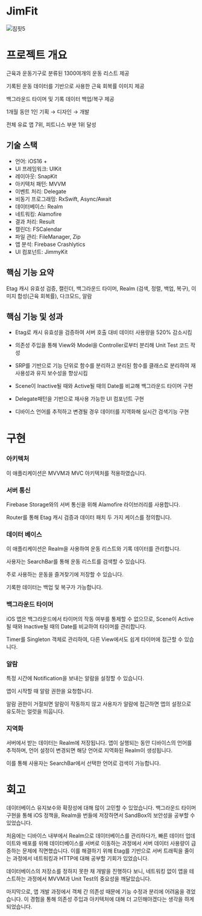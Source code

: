 # JimFit

![짐핏5](https://github.com/Jimmy-Jung/JimFit/assets/115251866/5cfe8935-1f8c-474c-a141-438fc098c4d3)

# 프로젝트 개요

근육과 운동기구로 분류된 1300여개의 운동 리스트 제공

기록된 운동 데이터를 기반으로 사용한 근육 회복률 이미지 제공

백그라운드 타이머 및 기록 데이터 백업/복구 제공

1개월 동안 1인 기획 → 디자인 → 개발

전체 유료 앱 7위, 피트니스 부분 1위 달성

## **기술 스택**

- 언어: iOS16 +
- UI 프레임워크: UIKit
- 레이아웃: SnapKit
- 아키텍처 패턴: MVVM
- 이벤트 처리: Delegate
- 비동기 프로그래밍: RxSwift, Async/Await
- 데이터베이스: Realm
- 네트워킹: Alamofire
- 결과 처리: Result
- 캘린더: FSCalendar
- 파일 관리: FileManager, Zip
- 앱 분석: Firebase Crashlytics
- UI 컴포넌트: JimmyKit

## **핵심 기능 요약**

Etag 캐시 유효성 검증, 캘린더, 백그라운드 타이머, Realm (검색, 정렬, 백업, 복구), 이미지 합성(근육 회복률), 다크모드, 알람

## **핵심 기능 및 성과**

- Etag로 캐시 유효성을 검증하여 서버 호출 대비 데이터 사용량을 520% 감소시킴
- 의존성 주입을 통해 View와 Model을 Controller로부터 분리해 Unit Test 코드 작성
- SRP를 기반으로 기능 단위로 함수를 분리하고 분리된 함수를 클래스로 분리하여 재사용성과 유지 보수성을 향상시킴

- Scene이 Inactive될 때와 Active될 때의 Date를 비교해 백그라운드 타이머 구현
- Delegate패턴을 기반으로 재사용 가능한 UI 컴포넌트 구현
- 디바이스 언어를 추적하고 변경될 경우 데이터를 지역화해 실시간 검색기능 구현

# 구현

### 아키텍처

이 애플리케이션은 MVVM과 MVC 아키텍처를 적용하였습니다.

### 서버 통신

Firebase Storage와의 서버 통신을 위해 Alamofire 라이브러리를 사용합니다.

Router를 통해 Etag 캐시 검증과 데이터 패치 두 가지 케이스를 정의합니다.

### 데이터 베이스

이 애플리케이션은 Realm을 사용하여 운동 리스트와 기록 데이터를 관리합니다.

사용자는 SearchBar를 통해 운동 리스트를 검색할 수 있습니다.

주로 사용하는 운동을 즐겨찾기에 저장할 수 있습니다.

기록한 데이터는 백업 및 복구가 가능합니다.

### 백그라운드 타이머

iOS 앱은 백그라운드에서 타이머의 작동 여부를 통제할 수 없으므로, Scene이 Active될 때와 Inactive될 때의 Date를 비교하여 타이머를 관리합니다.

Timer를 Singleton 객체로 관리하여, 다른 View에서도 쉽게 타이머에 접근할 수 있습니다.

### 알람

특정 시간에 Notification을 보내는 알람을 설정할 수 있습니다.

앱이 시작할 때 알람 권한을 요청합니다.

알람 권한이 거절되면 알람이 작동하지 않고 사용자가 알람에 접근하면 앱의 설정으로 유도하는 얼럿을 띄웁니다.

### 지역화

서버에서 받는 데이터는 Realm에 저장됩니다. 앱이 실행되는 동안 디바이스의 언어를 추적하며, 언어 설정이 변경되면 해당 언어로 지역화된 Realm이 생성됩니다. 

이를 통해 사용자는 SearchBar에서 선택한 언어로 검색이 가능합니다.


# 회고

데이터베이스 유지보수와 확장성에 대해 많이 고민할 수 있었습니다. 백그라운드 타이머 구현을 통해 iOS 정책을, Realm을 번들에 저장하면서 SandBox의 보안성을 공부할 수 있었습니다.

처음에는 디바이스 내부에서 Realm으로 데이터베이스를 관리하다가, 빠른 데이터 업데이트와 배포를 위해 데이터베이스를 서버로 이동하는 과정에서 서버 데이터 사용량이 급증하는 문제에 직면했습니다. 이를 해결하기 위해 Etag를 기반으로 서버 트래픽을 줄이는 과정에서 네트워킹과 HTTP에 대해 공부할 기회가 있었습니다.

데이터베이스의 저장소를 정하지 못한 채 개발을 진행하다 보니, 네트워킹 없이 앱을 테스트하는 과정에서 MVVM과 Unit Test의 중요성을 깨달았습니다.

마지막으로, 앱 개발 과정에서 객체 간 의존성 때문에 기능 수정과 분리에 어려움을 겪었습니다. 이 경험을 통해 의존성 주입과 아키텍처에 대해 더 고민해야겠다는 생각을 하게 되었습니다.
